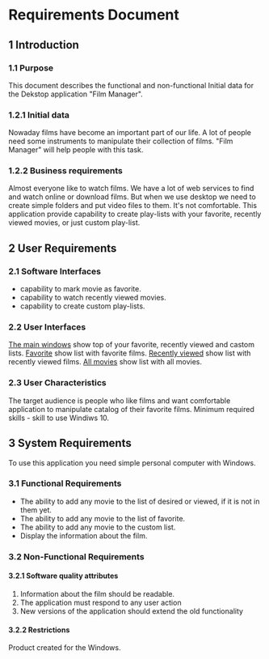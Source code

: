 # Requirements Document
## 1 Introduction  
### 1.1 Purpose
This document describes the functional and non-functional  Initial data for the Dekstop application "Film Manager".
### 1.2.1 Initial data
Nowaday films have become an important part of our life. A lot of people need some instruments to manipulate their collection
of films. "Film Manager" will help people with this task.
### 1.2.2 Business requirements
Almost everyone like to watch films. We have a lot of web services to find and watch online or download films. But when we use desktop we need to create simple folders and put video files to them. It's not comfortable. This application provide capability to create play-lists with your favorite, recently viewed movies, or just custom play-list.
## 2 User Requirements
### 2.1 Software Interfaces
- capability to mark movie as favorite.
- capability to watch recently viewed movies.
- capability to create custom play-lists.
### 2.2 User Interfaces
[The main windows](https://github.com/ussnik209/FilmManager/blob/master/Mockups/Main.png) show top of your favorite, recently viewed and castom lists.
[Favorite](https://github.com/ussnik209/FilmManager/blob/master/Mockups/Favorite.png) show list with favorite films.
[Recently viewed](https://github.com/ussnik209/FilmManager/blob/master/Mockups/Recently%20viewed.png) show list with recently viewed films.
[All movies](https://github.com/ussnik209/FilmManager/blob/master/Mockups/All%20movies.png) show list with all movies.
### 2.3 User Characteristics
The target audience is people who like films and want comfortable application to manipulate catalog of their favorite films. 
Minimum required skills - skill to use Windiws 10.
## 3 System Requirements
To use this application you need simple personal computer with Windows.
### 3.1 Functional Requirements
- The ability to add any movie to the list of desired or viewed, if it is not in them yet.
- The ability to add any movie to the list of favorite.
- The ability to add any movie to the custom list.
- Display the information about the film.
### 3.2 Non-Functional Requirements
#### 3.2.1 Software quality attributes
1. Information about the film should be readable.
2. The application must respond to any user action
3. New versions of the application should extend the old functionality
#### 3.2.2 Restrictions
Product created for the Windows.
